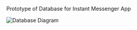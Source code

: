 Prototype of Database for Instant Messenger App

![Database Diagram](C:\Users\GLOBAL\Desktop\msgdb.drawio.png)
